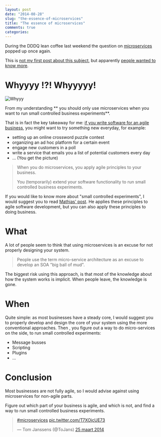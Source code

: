 ```yaml
---
layout: post
date: "2014-08-28"
slug: "the-essence-of-microservices"
title: "The essence of microservices"
comments: true
categories: 
---
```

During the DDDQ lean coffee last weekend the question on [microservices](https://martinfowler.com/articles/microservices.html) popped up once again.

This is [not my first post about this subject](/posts/micro-service-architecture-versus-soa-eda//), 
but apparently [people wanted to know more](https://twitter.com/ToJans/status/504718485403222016).

# Whyyyy !?! Whyyyyy!

![Whyyy](https://a0.1nsk.ru/3/a32b30b66d.png)

From my understanding ** you should only use microservices when you want to run small controlled business experiments**.

That is in fact the key takeaway for me: [if you write software for an agile business](https://www.youtube.com/watch?v=2rKEveL55TY), 
you might want to try something new everyday, for example:

- setting up an online crossword puzzle contest
- organizing an ad hoc platform for a certain event
- engage new customers in a poll
- write a service that emails you a list of potential customers every day
- ... (You get the picture)

> When you do microservices, you apply agile principles to your business.
>
> You (temporarily) extend your software functionality to run small controlled business experiments.

If you would like to know more about "small controlled experiments", I would suggest you to read [Mathias' post](https://verraes.net/2014/03/small-controlled-experiments/). 
He applies these principles to agile software development, but you can also apply these principles to doing business.

# What

A lot of people seem to think that using microservices is an excuse for not properly designing your system. 

> People use the term micro-service architecture as an excuse to develop an SOA "big ball of mud".

The biggest risk using this approach, is that most of the knowledge about how the system works is implicit. When people leave, the knowledge is gone.

# When

Quite simple: as most businesses have a steady core, I would suggest you to properly develop and design the core of your system using the more conventional approaches. 
Then , you figure out a way to do micro-services on the side, to run small controlled experiments:

- Message busses
- Scripting
- Plugins
- ...

# Conclusion

Most businesses are not fully agile, so I would advise against using microservices for non-agile parts. 

Figure out which part of your business is
agile, and which is not, and find a way to run small controlled business experiments.

<blockquote class="twitter-tweet" lang="nl"><p><a href="https://twitter.com/hashtag/microservices?src=hash">#microservices</a> <a href="https://t.co/T7XOjcUE73">pic.twitter.com/T7XOjcUE73</a></p>&mdash; Tom Janssens (@ToJans) <a href="https://twitter.com/ToJans/statuses/448360079159328768">25 maart 2014</a></blockquote>
<script async src="//platform.twitter.com/widgets.js" charset="utf-8"></script>
